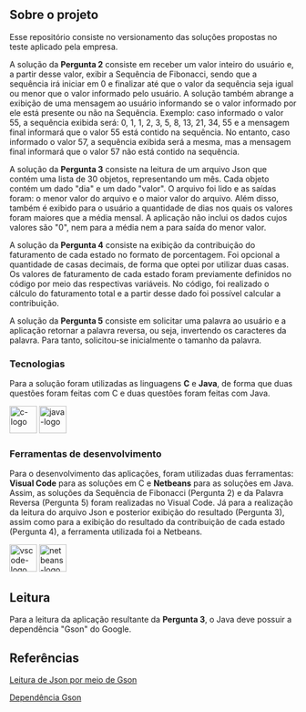 ##  Sobre o projeto

Esse repositório consiste no versionamento das soluções propostas no teste aplicado pela empresa.

A solução da <b>Pergunta 2</b> consiste em receber um valor inteiro do usuário e, a partir desse valor, exibir a Sequência de Fibonacci, sendo que a sequência irá iniciar em 0 e finalizar até que o valor da sequência seja igual ou menor que o valor informado pelo usuário. A solução também abrange a exibição de uma mensagem ao usuário informando se o valor informado por ele está presente ou não na Sequência.
Exemplo: caso informado o valor 55, a sequência exibida será: 0, 1, 1, 2, 3, 5, 8, 13, 21, 34, 55 e a mensagem final informará que o valor 55 está contido na sequência. No entanto, caso informado o valor 57, a sequência exibida será a mesma, mas a mensagem final informará que o valor 57 não está contido na sequência.

A solução da <b>Pergunta 3</b> consiste na leitura de um arquivo Json que contém uma lista de 30 objetos, representando um mês. Cada objeto contém um dado "dia" e um dado "valor". O arquivo foi lido e as saídas foram: o menor valor do arquivo e o maior valor do arquivo. Além disso, também é exibido para o usuário a quantidade de dias nos quais os valores foram maiores que a média mensal. A aplicação não inclui os dados cujos valores são "0", nem para a média nem a para saída do menor valor.

A solução da <b>Pergunta 4</b> consiste na exibição da contribuição do faturamento de cada estado no formato de porcentagem. Foi opcional a quantidade de casas decimais, de forma que optei por utilizar duas casas. Os valores de faturamento de cada estado foram previamente definidos no código por meio das respectivas variáveis. No código, foi realizado o cálculo do faturamento total e a partir desse dado foi possível calcular a contribuição.

A solução da <b>Pergunta 5</b> consiste em solicitar uma palavra ao usuário e a aplicação retornar a palavra reversa, ou seja, invertendo os caracteres da palavra. Para tanto, solicitou-se inicialmente o tamanho da palavra.


### Tecnologias

Para a solução foram utilizadas as linguagens <b>C</b> e <b>Java</b>, de forma que duas questões foram feitas com C e duas questões foram feitas com Java.

<p display="inline-block">
  <img width="48" src="https://upload.wikimedia.org/wikipedia/commons/1/18/C_Programming_Language.svg" alt="c-logo"/>
  <img width="48" src="https://upload.wikimedia.org/wikipedia/pt/3/30/Java_programming_language_logo.svg" alt="java-logo"/>
</p>
                                                                                                  
### Ferramentas de desenvolvimento

Para o desenvolvimento das aplicações, foram utilizadas duas ferramentas: <b>Visual Code</b> para as soluções em C e <b>Netbeans</b> para as soluções em Java. Assim, as soluções da Sequência de Fibonacci (Pergunta 2) e da Palavra Reversa (Pergunta 5) foram realizadas no Visual Code. Já para a realização da leitura do arquivo Json e posterior exibição do resultado (Pergunta 3), assim como para a exibição do resultado da contribuição de cada estado (Pergunta 4), a ferramenta utilizada foi a Netbeans.

<p display="inline-block">
  <img width="48" src="https://upload.wikimedia.org/wikipedia/commons/thumb/9/9a/Visual_Studio_Code_1.35_icon.svg/2048px-Visual_Studio_Code_1.35_icon.svg.png" alt="vscode-logo"/>
  <img width="48" src="https://upload.wikimedia.org/wikipedia/commons/9/98/Apache_NetBeans_Logo.svg" alt="netbeans-logo"/>
</p>

## Leitura
Para a leitura da aplicação resultante da <b>Pergunta 3</b>, o Java deve possuir a dependência "Gson" do Google.

## Referências
[Leitura de Json por meio de Gson](https://attacomsian.com/blog/gson-read-json-file)

[Dependência Gson](https://mvnrepository.com/artifact/com.google.code.gson/gson/2.8.6)
